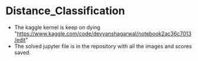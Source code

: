 # Distance_Classification

- The kaggle kernel is keep on dying "https://www.kaggle.com/code/devyanshagarwal/notebook2ac36c7013/edit"
- The solved jupyter file is in the repository with all the images and scores saved.